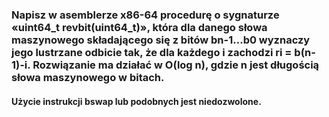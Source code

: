 ### Napisz w asemblerze x86-64 procedurę o sygnaturze «uint64_t revbit(uint64_t)», która dla danego słowa maszynowego składającego się z bitów bn-1...b0 wyznaczy jego lustrzane odbicie tak, że dla każdego i zachodzi ri = b(n-1)-i. Rozwiązanie ma działać w O(log n), gdzie n jest długością słowa maszynowego w bitach.

#### Użycie instrukcji bswap lub podobnych jest niedozwolone.
